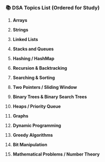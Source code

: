 ### 📚 **DSA Topics List** (Ordered for Study)

1.  **Arrays**
    
2.  **Strings**
    
3.  **Linked Lists**
    
4.  **Stacks and Queues**
    
5.  **Hashing / HashMap**
    
6.  **Recursion & Backtracking**
    
7.  **Searching & Sorting**
    
8.  **Two Pointers / Sliding Window**
    
9.  **Binary Trees & Binary Search Trees**
    
10.  **Heaps / Priority Queue**
    
11.  **Graphs**
    
12.  **Dynamic Programming**
    
13.  **Greedy Algorithms**
    
14.  **Bit Manipulation**
    
15.  **Mathematical Problems / Number Theory**
